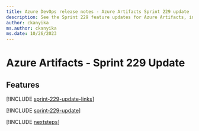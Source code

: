 ```yaml
---
title: Azure DevOps release notes - Azure Artifacts Sprint 229 update
description: See the Sprint 229 feature updates for Azure Artifacts, including next steps.
author: ckanyika
ms.author: ckanyika
ms.date: 10/26/2023
---
```


# Azure Artifacts - Sprint 229 Update

## Features

[!INCLUDE [sprint-229-update-links](../includes/artifacts/sprint-229-update-links.md)]

[!INCLUDE [sprint-229-update](../includes/artifacts/sprint-229-update.md)]

[!INCLUDE [nextsteps](../includes/nextsteps.md)]